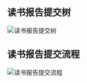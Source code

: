 ## 读书报告提交树
![读书报告提交树](https://github.com/Jonny-Smith-GitHub/Reading-Club/blob/master/%E8%AF%BB%E4%B9%A6%E6%8A%A5%E5%91%8A%E5%88%86%E7%BB%84%E6%8F%90%E4%BA%A4/%E8%AF%BB%E4%B9%A6%E6%8A%A5%E5%91%8A%E6%8F%90%E4%BA%A4%E5%88%86%E5%B1%82%E7%AE%A1%E7%90%86%E5%8F%8A%E6%89%A9%E5%B1%95.png)

## 读书报告提交流程
![读书报告提交流程](https://github.com/Jonny-Smith-GitHub/Reading-Club/blob/master/%E8%AF%BB%E4%B9%A6%E6%8A%A5%E5%91%8A%E5%88%86%E7%BB%84%E6%8F%90%E4%BA%A4/COIN%E8%AF%BB%E4%B9%A6%E6%8A%A5%E5%91%8A%E6%8F%90%E4%BA%A4%E6%B5%81%E7%A8%8B.png)
